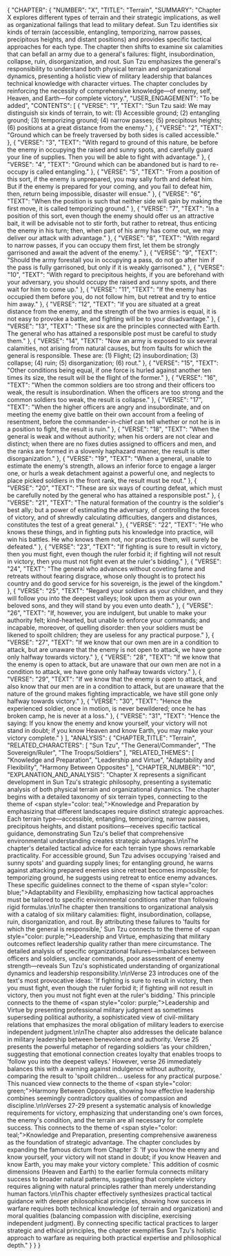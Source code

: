 {
  "CHAPTER": {
    "NUMBER": "X",
    "TITLE": "Terrain",
    "SUMMARY": "Chapter X explores different types of terrain and their strategic implications, as well as organizational failings that lead to military defeat. Sun Tzu identifies six kinds of terrain (accessible, entangling, temporizing, narrow passes, precipitous heights, and distant positions) and provides specific tactical approaches for each type. The chapter then shifts to examine six calamities that can befall an army due to a general's failures: flight, insubordination, collapse, ruin, disorganization, and rout. Sun Tzu emphasizes the general's responsibility to understand both physical terrain and organizational dynamics, presenting a holistic view of military leadership that balances technical knowledge with character virtues. The chapter concludes by reinforcing the necessity of comprehensive knowledge—of enemy, self, Heaven, and Earth—for complete victory.",
    "USER_ENGAGEMENT": "To be added",
    "CONTENTS": [
      {
        "VERSE": "1",
        "TEXT": "Sun Tzu said: We may distinguish six kinds of terrain, to wit: (1) Accessible ground; (2) entangling ground; (3) temporizing ground; (4) narrow passes; (5) precipitous heights; (6) positions at a great distance from the enemy."
      },
      {
        "VERSE": "2",
        "TEXT": "Ground which can be freely traversed by both sides is called accessible."
      },
      {
        "VERSE": "3",
        "TEXT": "With regard to ground of this nature, be before the enemy in occupying the raised and sunny spots, and carefully guard your line of supplies. Then you will be able to fight with advantage."
      },
      {
        "VERSE": "4",
        "TEXT": "Ground which can be abandoned but is hard to re-occupy is called entangling."
      },
      {
        "VERSE": "5",
        "TEXT": "From a position of this sort, if the enemy is unprepared, you may sally forth and defeat him. But if the enemy is prepared for your coming, and you fail to defeat him, then, return being impossible, disaster will ensue."
      },
      {
        "VERSE": "6",
        "TEXT": "When the position is such that neither side will gain by making the first move, it is called temporizing ground."
      },
      {
        "VERSE": "7",
        "TEXT": "In a position of this sort, even though the enemy should offer us an attractive bait, it will be advisable not to stir forth, but rather to retreat, thus enticing the enemy in his turn; then, when part of his army has come out, we may deliver our attack with advantage."
      },
      {
        "VERSE": "8",
        "TEXT": "With regard to narrow passes, if you can occupy them first, let them be strongly garrisoned and await the advent of the enemy."
      },
      {
        "VERSE": "9",
        "TEXT": "Should the army forestall you in occupying a pass, do not go after him if the pass is fully garrisoned, but only if it is weakly garrisoned."
      },
      {
        "VERSE": "10",
        "TEXT": "With regard to precipitous heights, if you are beforehand with your adversary, you should occupy the raised and sunny spots, and there wait for him to come up."
      },
      {
        "VERSE": "11",
        "TEXT": "If the enemy has occupied them before you, do not follow him, but retreat and try to entice him away."
      },
      {
        "VERSE": "12",
        "TEXT": "If you are situated at a great distance from the enemy, and the strength of the two armies is equal, it is not easy to provoke a battle, and fighting will be to your disadvantage."
      },
      {
        "VERSE": "13",
        "TEXT": "These six are the principles connected with Earth. The general who has attained a responsible post must be careful to study them."
      },
      {
        "VERSE": "14",
        "TEXT": "Now an army is exposed to six several calamities, not arising from natural causes, but from faults for which the general is responsible. These are: (1) Flight; (2) insubordination; (3) collapse; (4) ruin; (5) disorganization; (6) rout."
      },
      {
        "VERSE": "15",
        "TEXT": "Other conditions being equal, if one force is hurled against another ten times its size, the result will be the flight of the former."
      },
      {
        "VERSE": "16",
        "TEXT": "When the common soldiers are too strong and their officers too weak, the result is insubordination. When the officers are too strong and the common soldiers too weak, the result is collapse."
      },
      {
        "VERSE": "17",
        "TEXT": "When the higher officers are angry and insubordinate, and on meeting the enemy give battle on their own account from a feeling of resentment, before the commander-in-chief can tell whether or not he is in a position to fight, the result is ruin."
      },
      {
        "VERSE": "18",
        "TEXT": "When the general is weak and without authority; when his orders are not clear and distinct; when there are no fixes duties assigned to officers and men, and the ranks are formed in a slovenly haphazard manner, the result is utter disorganization."
      },
      {
        "VERSE": "19",
        "TEXT": "When a general, unable to estimate the enemy's strength, allows an inferior force to engage a larger one, or hurls a weak detachment against a powerful one, and neglects to place picked soldiers in the front rank, the result must be rout."
      },
      {
        "VERSE": "20",
        "TEXT": "These are six ways of courting defeat, which must be carefully noted by the general who has attained a responsible post."
      },
      {
        "VERSE": "21",
        "TEXT": "The natural formation of the country is the soldier's best ally; but a power of estimating the adversary, of controlling the forces of victory, and of shrewdly calculating difficulties, dangers and distances, constitutes the test of a great general."
      },
      {
        "VERSE": "22",
        "TEXT": "He who knows these things, and in fighting puts his knowledge into practice, will win his battles. He who knows them not, nor practices them, will surely be defeated."
      },
      {
        "VERSE": "23",
        "TEXT": "If fighting is sure to result in victory, then you must fight, even though the ruler forbid it; if fighting will not result in victory, then you must not fight even at the ruler's bidding."
      },
      {
        "VERSE": "24",
        "TEXT": "The general who advances without coveting fame and retreats without fearing disgrace, whose only thought is to protect his country and do good service for his sovereign, is the jewel of the kingdom."
      },
      {
        "VERSE": "25",
        "TEXT": "Regard your soldiers as your children, and they will follow you into the deepest valleys; look upon them as your own beloved sons, and they will stand by you even unto death."
      },
      {
        "VERSE": "26",
        "TEXT": "If, however, you are indulgent, but unable to make your authority felt; kind-hearted, but unable to enforce your commands; and incapable, moreover, of quelling disorder: then your soldiers must be likened to spoilt children; they are useless for any practical purpose."
      },
      {
        "VERSE": "27",
        "TEXT": "If we know that our own men are in a condition to attack, but are unaware that the enemy is not open to attack, we have gone only halfway towards victory."
      },
      {
        "VERSE": "28",
        "TEXT": "If we know that the enemy is open to attack, but are unaware that our own men are not in a condition to attack, we have gone only halfway towards victory."
      },
      {
        "VERSE": "29",
        "TEXT": "If we know that the enemy is open to attack, and also know that our men are in a condition to attack, but are unaware that the nature of the ground makes fighting impracticable, we have still gone only halfway towards victory."
      },
      {
        "VERSE": "30",
        "TEXT": "Hence the experienced soldier, once in motion, is never bewildered; once he has broken camp, he is never at a loss."
      },
      {
        "VERSE": "31",
        "TEXT": "Hence the saying: If you know the enemy and know yourself, your victory will not stand in doubt; if you know Heaven and know Earth, you may make your victory complete."
      }
    ],
    "ANALYSIS": {
      "CHAPTER_TITLE": "Terrain",
      "RELATED_CHARACTERS": [
        "Sun Tzu",
        "The General/Commander",
        "The Sovereign/Ruler",
        "The Troops/Soldiers"
      ],
      "RELATED_THEMES": [
        "Knowledge and Preparation",
        "Leadership and Virtue",
        "Adaptability and Flexibility",
        "Harmony Between Opposites"
      ],
      "CHAPTER_NUMBER": "10",
      "EXPLANATION_AND_ANALYSIS": "Chapter X represents a significant development in Sun Tzu's strategic philosophy, presenting a systematic analysis of both physical terrain and organizational dynamics. The chapter begins with a detailed taxonomy of six terrain types, connecting to the theme of <span style=\"color: teal;\">Knowledge and Preparation</span> by emphasizing that different landscapes require distinct strategic approaches. Each terrain type—accessible, entangling, temporizing, narrow passes, precipitous heights, and distant positions—receives specific tactical guidance, demonstrating Sun Tzu's belief that comprehensive environmental understanding creates strategic advantages.\n\nThe chapter's detailed tactical advice for each terrain type shows remarkable practicality. For accessible ground, Sun Tzu advises occupying 'raised and sunny spots' and guarding supply lines; for entangling ground, he warns against attacking prepared enemies since retreat becomes impossible; for temporizing ground, he suggests using retreat to entice enemy advances. These specific guidelines connect to the theme of <span style=\"color: blue;\">Adaptability and Flexibility</span>, emphasizing how tactical approaches must be tailored to specific environmental conditions rather than following rigid formulas.\n\nThe chapter then transitions to organizational analysis with a catalog of six military calamities: flight, insubordination, collapse, ruin, disorganization, and rout. By attributing these failures to 'faults for which the general is responsible,' Sun Tzu connects to the theme of <span style=\"color: purple;\">Leadership and Virtue</span>, emphasizing that military outcomes reflect leadership quality rather than mere circumstance. The detailed analysis of specific organizational failures—imbalances between officers and soldiers, unclear commands, poor assessment of enemy strength—reveals Sun Tzu's sophisticated understanding of organizational dynamics and leadership responsibility.\n\nVerse 23 introduces one of the text's most provocative ideas: 'If fighting is sure to result in victory, then you must fight, even though the ruler forbid it; if fighting will not result in victory, then you must not fight even at the ruler's bidding.' This principle connects to the theme of <span style=\"color: purple;\">Leadership and Virtue</span> by presenting professional military judgment as sometimes superseding political authority, a sophisticated view of civil-military relations that emphasizes the moral obligation of military leaders to exercise independent judgment.\n\nThe chapter also addresses the delicate balance in military leadership between benevolence and authority. Verse 25 presents the powerful metaphor of regarding soldiers 'as your children,' suggesting that emotional connection creates loyalty that enables troops to 'follow you into the deepest valleys.' However, verse 26 immediately balances this with a warning against indulgence without authority, comparing the result to 'spoilt children... useless for any practical purpose.' This nuanced view connects to the theme of <span style=\"color: green;\">Harmony Between Opposites</span>, showing how effective leadership combines seemingly contradictory qualities of compassion and discipline.\n\nVerses 27-29 present a systematic analysis of knowledge requirements for victory, emphasizing that understanding one's own forces, the enemy's condition, and the terrain are all necessary for complete success. This connects to the theme of <span style=\"color: teal;\">Knowledge and Preparation</span>, presenting comprehensive awareness as the foundation of strategic advantage. The chapter concludes by expanding the famous dictum from Chapter 3: 'If you know the enemy and know yourself, your victory will not stand in doubt; if you know Heaven and know Earth, you may make your victory complete.' This addition of cosmic dimensions (Heaven and Earth) to the earlier formula connects military success to broader natural patterns, suggesting that complete victory requires aligning with natural principles rather than merely understanding human factors.\n\nThis chapter effectively synthesizes practical tactical guidance with deeper philosophical principles, showing how success in warfare requires both technical knowledge (of terrain and organization) and moral qualities (balancing compassion with discipline, exercising independent judgment). By connecting specific tactical practices to larger strategic and ethical principles, the chapter exemplifies Sun Tzu's holistic approach to warfare as requiring both practical expertise and philosophical depth."
    }
  }
}